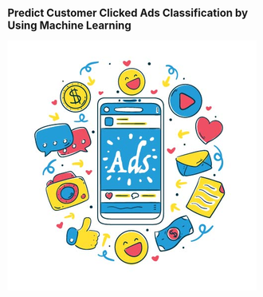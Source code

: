 ## **Predict Customer Clicked Ads Classification by Using Machine Learning**

![Banner](banner.jpg)


